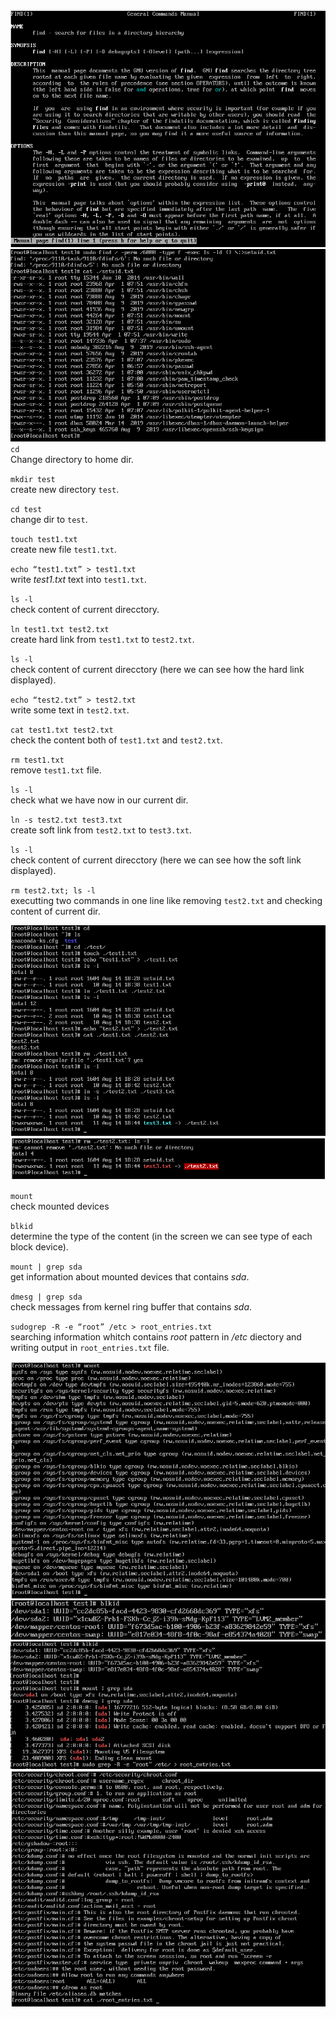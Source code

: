 ![alt text](/m5/task5.3/Linux3.1.PNG) <br />
![alt text](/m5/task5.3/Linux3.2.PNG) <br />
`cd` <br />
Change directory to home dir. <br />

`mkdir test` <br />
create new directory `test`. <br />

`cd test` <br />
change dir to `test`. <br />

`touch test1.txt` <br />
create new file `test1.txt`. <br />

`echo “test1.txt” > test1.txt`<br />
write _test1.txt_ text into `test1.txt`. <br />

`ls -l` <br />
check content of current direcctory. <br />

`ln test1.txt test2.txt`<br />
create hard link from `test1.txt` to `test2.txt`. <br />

`ls -l`<br />
check content of current direcctory (here we can see how the hard link displayed). <br />

`echo “test2.txt” > test2.txt`<br />
write some text in `test2.txt`. <br />

`cat test1.txt test2.txt` <br />
check the content both of `test1.txt` and `test2.txt`. <br />

`rm test1.txt` <br />
remove `test1.txt` file. <br />

`ls -l` <br />
check what we have now in our current dir. <br />

`ln -s test2.txt test3.txt`<br />
create soft link from `test2.txt` to `test3.txt`. <br />

`ls -l` <br />
check content of current direcctory (here we can see how the soft link displayed). <br />

`rm test2.txt; ls -l` <br />
executting two commands in one line like removing `test2.txt` and checking content of current dir. <br />

![alt text](/m5/task5.3/Linux3.3.PNG) <br />
![alt text](/m5/task5.3/Linux3.4.PNG) <br />

`mount` <br />
check mounted devices<br />

`blkid`<br />
determine the type of the content (in the screen we can see type of each block device).<br />

`mount | grep sda` <br />
get information about mounted devices that contains _sda_.<br />

`dmesg | grep sda`<br />
check messages from kernel ring buffer that contains _sda_.<br />

`sudogrep -R -e “root” /etc > root_entries.txt`<br />
searching information whitch contains _root_ pattern in _/etc_ diectory and writing output in `root_entries.txt` file. <br />

![alt text](/m5/task5.3/Linux3.5.PNG) <br />
![alt text](/m5/task5.3/Linux3.6.PNG) <br />
![alt text](/m5/task5.3/Linux3.7.PNG) <br />
![alt text](/m5/task5.3/Linux3.8.PNG) <br />
